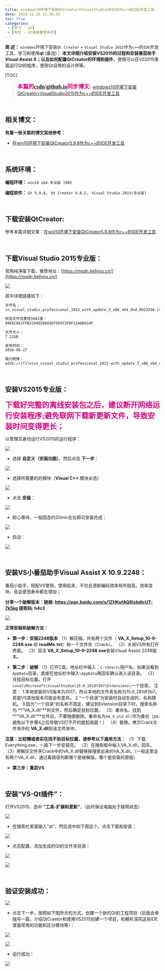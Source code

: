 ```yaml
---
title: windows10环境下安装QtCreator+VisualStudio2015作为c++的IDE开发工具
date: 2019-12-26 21:36:55
toc: true
categories: 
 - [学习 - qt]
 - [专栏 - Qt推倒重学系列]
---
```




**简  述：**  `windows`环境下安装`Qt Creator` + `Visual Studio 2015`作为`c++`的`IDE`开发工具，学习和使用**qt** (备选)； **本文详细介绍安装VS2015的过程和安装番茄助手Visual Assist X；以及如何配置QtCreator的环境和插件**，使得可以在VS2015里面运行Qt的程序，使用Qt自带的设计师等。

<!-- more -->

[TOC]

> <font color=#D0087E  size=4 face="幼圆">**本篇的[csdn](https://blog.csdn.net/qq_33154343)/[github.io](https://touwoyimuli.github.io/)同步博文:** </font>  [windows10环境下安装QtCreator+VisualStudio2015作为c++的IDE开发工具](https://blog.csdn.net/qq_33154343/article/details/103755569)

<br>

## 相关博文：

**有着一些关联的博文其他参考：**

- [在win10环境下安装QtCreator5.9.8作为c++的IDE开发工具](https://blog.csdn.net/qq_33154343/article/details/103674579)

<br>

## 系统环境：

**编程环境：**  `win10 x64 专业版 1903`  

**编程软件：** `Qt 5.9.8`， `Qt Creator 4.8.2`， `Visual Studio 2015(专业版)`

<br>

## 下载安装QtCreator:

参考本篇详细文章：[在win10环境下安装QtCreator5.9.8作为c++的IDE开发工具](https://blog.csdn.net/qq_33154343/article/details/103674579)

<br>

## 下载Visual Studio 2015专业版：

官网纯净版下载，推荐地址：[https://msdn.itellyou.cn/](https://msdn.itellyou.cn/)

![](https://raw.githubusercontent.com/touwoyimuli/FigureBed/blog-imange/img/20191223230926.png)

其中详细链接如下：

```bash
文件名：
cn_visual_studio_professional_2015_with_update_3_x86_x64_dvd_8923256.iso

校验文件完整性SHA1值：
99E6C061FFB3194D28682D75D5F2F0F12A8D614F

文件大小：
7.21GB

发布时间：
2016-06-27

磁力链接：
ed2k://|file|cn_visual_studio_professional_2015_with_update_3_x86_x64_dvd_8923256.iso|7745202176|DD35D3D169D553224BE5FB44E074ED5E|/
```

<br>

## 安装VS2015专业版：

<font color=#D0087E size=5 face="幼圆">**下载好完整的离线安装包之后，建议断开网络运行安装程序;避免联网下载新更新文件，导致安装时间变得更长；** </font>

以管理员身份运行VS2015的运行程序：

![](https://raw.githubusercontent.com/touwoyimuli/FigureBed/blog-imange/img/20191223232608.png)



- 选择 **自定义（安装功能）**，然后点击 **下一步**：

![](https://raw.githubusercontent.com/touwoyimuli/FigureBed/blog-imange/img/20191223233207.png)

- 选择所需要的的模块（**Visual C++** 模块全选）

![](https://raw.githubusercontent.com/touwoyimuli/FigureBed/blog-imange/img/20191223233754.png)



- 点击 **安装**：

![](https://raw.githubusercontent.com/touwoyimuli/FigureBed/blog-imange/img/20191223234550.png)



- 耐心等待，一般固态约20min左右即可安装完成：

![](https://raw.githubusercontent.com/touwoyimuli/FigureBed/blog-imange/img/20191223234705.png)



- 启动：

![](https://raw.githubusercontent.com/touwoyimuli/FigureBed/blog-imange/img/20191224001504.png)

<br>

## 安装VS小番茄助手Visual Assist X 10.9.2248：

番茄小助手，搭配VS使用，使用起来，不仅会港剧编码效率有所提高，效率变快，且会感觉寿命都在增加；

 **分享一个破解版本：链接: https://pan.baidu.com/s/1ZHKufAQ6IzbdIcUT-7k5kg 提取码: h4c2**

![](https://raw.githubusercontent.com/touwoyimuli/FigureBed/blog-imange/img/20191224002041.png)

**正常安装和破解方法：**

- **第一步：安装2248版本**
  （1）解压缩。共有两个文件（ **VA_X_Setup_10-9-2248.exe** 和  **readMe.txt**）和一个文件夹（Crack）。
  （2）关闭VS所有打开界面。
  （3）双击 **VA_X_Setup_10-9-2248.exe**安装Visual Assist 2248版本。

- **第二步：破解**
  （1）打开C盘。地址栏中输入：`C:\Users\`用户名，如果没看到`AppData`目录，直接在地址栏中输入`\AppData`再回车确认进入该目录。
  （2）寻找目标位置。打开`Local\Microsoft\VisualStudio\15.0_281df2b7\Extensions\`一个目录。
  注意：
  1.本地安装的VS版本为2017，所以本地的文件夹名称为15.0_281df2b7。若是VS其他版本可能会有差异。
  2.“一个目录”为安装时自动生成的，名称随机。
  3.因为“一个目录”的名称不固定，建议到Extension目录下时，搜索名称为 **“VA_X.dll”**的文件，然后确定目标位置。
  （3）重命名。找到 **“VA_X.dll”**文件后，不要随便删除。重命名为`VA_X_old.dll`作为备份（ps:避免以下步骤4之后导致VS打不开的尴尬局面！）
  （4）替换。拷贝Crack文件夹中的 **VA_X.dll**到该文件夹中。

**注意：比较懒或者实在找不到目标位置，请参考以下通用方法：**
（1）下载Everything.exe，一路下一步安装完。
（2）在搜索框中输入VA_X.dll，回车。
（3）用解压文件夹Crack中的VA_X.dll替换掉搜索出来的VA_X.dll。（一般这里会有两个VA_X.dll，通过看路径判断哪个是破解版，哪个是安装的原版） 

- **第三步：重启VS**

<br>

## 安装“VS-Qt插件”：

打开VS2015，选中 **“工具-扩展和更新”**，（此时保证电脑处于联网状态）

![](https://raw.githubusercontent.com/touwoyimuli/FigureBed/blog-imange/img/20191224002217.png)



- 在搜索栏里面输入“qt”，然后选中如下图这个，点击下载和安装：

![](https://raw.githubusercontent.com/touwoyimuli/FigureBed/blog-imange/img/20191224002912.png)

- 点击配置，添加生成的Qt的文件夹目录：

![](https://raw.githubusercontent.com/touwoyimuli/FigureBed/blog-imange/img/20191224004107.png)

![](https://raw.githubusercontent.com/touwoyimuli/FigureBed/blog-imange/img/20191224004155.png)

<br>

## 验证安装成功：



![](https://raw.githubusercontent.com/touwoyimuli/FigureBed/blog-imange/img/20191224004530.png)

- 点击下一步，按照如下图所示的方式，创建一个新的Qt的工程项目（后面会单独写一篇，介绍QtCraetor和使用VS2015创建一个项目，和解析深究这些IDE里面常用的功能和区分模块等）：

![](https://raw.githubusercontent.com/touwoyimuli/FigureBed/blog-imange/img/20191224004609.png)

![](https://raw.githubusercontent.com/touwoyimuli/FigureBed/blog-imange/img/20191224004728.png)

- 运行成功：

![](https://raw.githubusercontent.com/touwoyimuli/FigureBed/blog-imange/img/20191226203330.png)